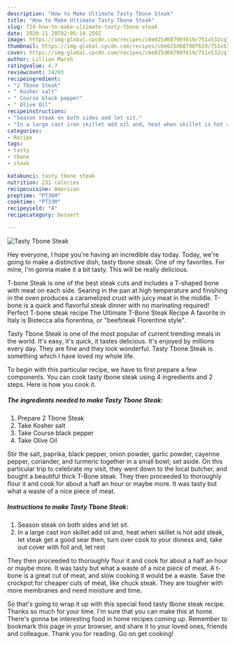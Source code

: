 ```yaml
---
description: "How to Make Ultimate Tasty Tbone Steak"
title: "How to Make Ultimate Tasty Tbone Steak"
slug: 724-how-to-make-ultimate-tasty-tbone-steak
date: 2020-11-20T02:05:14.259Z
image: https://img-global.cpcdn.com/recipes/c6e025d60790f619/751x532cq70/tasty-tbone-steak-recipe-main-photo.jpg
thumbnail: https://img-global.cpcdn.com/recipes/c6e025d60790f619/751x532cq70/tasty-tbone-steak-recipe-main-photo.jpg
cover: https://img-global.cpcdn.com/recipes/c6e025d60790f619/751x532cq70/tasty-tbone-steak-recipe-main-photo.jpg
author: Lillian Marsh
ratingvalue: 4.7
reviewcount: 34293
recipeingredient:
- "2 Tbone Steak"
- " Kosher salt"
- " Course black pepper"
- " Olive Oil"
recipeinstructions:
- "Season steak on both sides and let sit."
- "In a large cast iron skillet add oil and, heat when skillet is hot add steak, let steak get a good sear then, turn over cook to your doness and, take out cover with foil and, let rest"
categories:
- Recipe
tags:
- tasty
- tbone
- steak

katakunci: tasty tbone steak 
nutrition: 231 calories
recipecuisine: American
preptime: "PT36M"
cooktime: "PT33M"
recipeyield: "4"
recipecategory: Dessert

---
```



![Tasty Tbone Steak](https://img-global.cpcdn.com/recipes/c6e025d60790f619/751x532cq70/tasty-tbone-steak-recipe-main-photo.jpg)

Hey everyone, I hope you're having an incredible day today. Today, we're going to make a distinctive dish, tasty tbone steak. One of my favorites. For mine, I'm gonna make it a bit tasty. This will be really delicious.

T-bone Steak is one of the best steak cuts and includes a T-shaped bone with meat on each side. Searing in the pan at high temperature and finishing in the oven produces a caramelized crust with juicy meat in the middle. T-bone is a quick and flavorful steak dinner with no marinating required! Perfect T-bone steak recipe The Ultimate T-Bone Steak Recipe A favorite in Italy is Bistecca alla fiorentina, or &#34;beefsteak Florentine style&#34;.

Tasty Tbone Steak is one of the most popular of current trending meals in the world. It's easy, it's quick, it tastes delicious. It's enjoyed by millions every day. They are fine and they look wonderful. Tasty Tbone Steak is something which I have loved my whole life.


To begin with this particular recipe, we have to first prepare a few components. You can cook tasty tbone steak using 4 ingredients and 2 steps. Here is how you cook it.

<!--inarticleads1-->

##### The ingredients needed to make Tasty Tbone Steak:

1. Prepare 2 Tbone Steak
1. Take  Kosher salt
1. Take  Course black pepper
1. Take  Olive Oil


Stir the salt, paprika, black pepper, onion powder, garlic powder, cayenne pepper, coriander, and turmeric together in a small bowl; set aside. On this particular trip to celebrate my visit, they went down to the local butcher, and bought a beautiful thick T-Bone steak. They then proceeded to thoroughly flour it and cook for about a half an hour or maybe more. It was tasty but what a waste of a nice piece of meat. 

<!--inarticleads2-->

##### Instructions to make Tasty Tbone Steak:

1. Season steak on both sides and let sit.
1. In a large cast iron skillet add oil and, heat when skillet is hot add steak, let steak get a good sear then, turn over cook to your doness and, take out cover with foil and, let rest


They then proceeded to thoroughly flour it and cook for about a half an hour or maybe more. It was tasty but what a waste of a nice piece of meat. A t-bone is a great cut of meat, and slow cooking it would be a waste. Save the crockpot for cheaper cuts of meat, like chuck steak. They are tougher with more membranes and need moisture and time. 

So that's going to wrap it up with this special food tasty tbone steak recipe. Thanks so much for your time. I'm sure that you can make this at home. There's gonna be interesting food in home recipes coming up. Remember to bookmark this page in your browser, and share it to your loved ones, friends and colleague. Thank you for reading. Go on get cooking!
